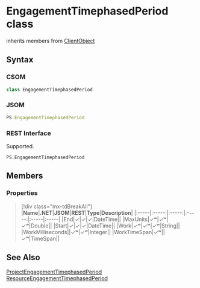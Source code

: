 [comment]: # (Name:EngagementTimephasedPeriod)
[comment]: # (Name:Microsoft.ProjectServer.EngagementTimephasedPeriod)
[comment]: # (Type:class)
[comment]: # (Status:Verified)

# <a name="name"></a>EngagementTimephasedPeriod class

inherits members from [ClientObject](https://msdn.microsoft.com/en-us/library/microsoft.sharepoint.client.clientobject.aspx)<br/>

<a name="description"></a>

## <a name="syntax"></a>Syntax

### CSOM

```cs
class EngagementTimephasedPeriod 
```
### JSOM

```javascript
PS.EngagementTimephasedPeriod
```
### REST Interface

Supported.

```
PS.EngagementTimephasedPeriod
```

## <a name="members"></a>Members

### <a name="properties"></a>Properties
> [!div class="mx-tdBreakAll"]
|**Name**|**.NET**|**JSOM**|**REST**|**Type**|**Description**|
|:-----|:-----:|:-----:|:-----:|:-----|:-----|
|<a name="End"></a>End|&#x2713;|&#x2713;|&#x2713;|DateTime||
|<a name="MaxUnits"></a>MaxUnits|&#x2713;&#x02B7;|&#x2713;&#x02B7;|&#x2713;&#x02B7;|Double||
|<a name="Start"></a>Start|&#x2713;|&#x2713;|&#x2713;|DateTime||
|<a name="Work"></a>Work|&#x2713;&#x02B7;|&#x2713;&#x02B7;|&#x2713;&#x02B7;|String||
|<a name="WorkMilliseconds"></a>WorkMilliseconds||&#x2713;&#x02B7;|&#x2713;&#x02B7;|Integer||
|<a name="WorkTimeSpan"></a>WorkTimeSpan|&#x2713;&#x02B7;||&#x2713;&#x02B7;|TimeSpan||

## <a name="seeAlso"></a>See Also

[ProjectEngagementTimephasedPeriod](ProjectEngagementTimephasedPeriod.md)<br/>
[ResourceEngagementTimephasedPeriod](ResourceEngagementTimephasedPeriod.md)<br/>
